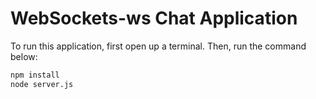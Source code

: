 # WebSockets-ws Chat Application

To run this application, first open up a terminal. Then, run the command below:

```sh
npm install
node server.js
```

